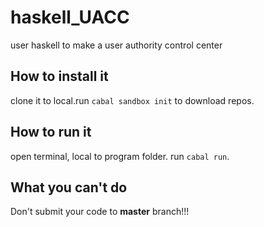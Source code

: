 # haskell_UACC
user haskell to make a user authority control center

## How to install it
clone it to local.run ``cabal sandbox init`` to download repos.

## How to run it
open terminal, local to program folder. run ``cabal run``.

## What you can't do
Don't submit your code to **master** branch!!!
